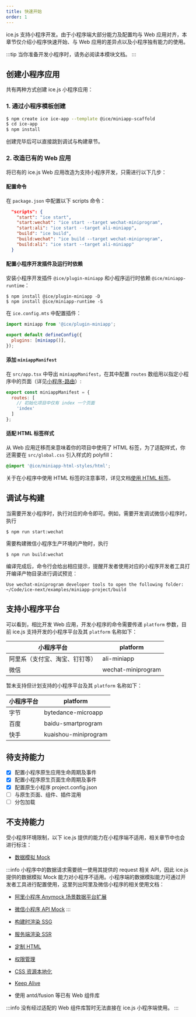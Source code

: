 ```yaml
---
title: 快速开始
order: 1
---
```


ice.js 支持小程序开发。由于小程序端大部分能力及配置均与 Web 应用对齐，本章节仅介绍小程序快速开始、与 Web 应用的差异点以及小程序独有能力的使用。

:::tip
当你准备开发小程序时，请务必阅读本模块文档。
:::

## 创建小程序应用

共有两种方式创建 ice.js 小程序应用：

### 1. 通过小程序模板创建

```bash
$ npm create ice ice-app --template @ice/miniapp-scaffold
$ cd ice-app
$ npm install
```

创建完毕后可以直接跳到调试与构建章节。

### 2. 改造已有的 Web 应用

将已有的 ice.js Web 应用改造为支持小程序开发，只需进行以下几步：

#### 配置命令

在 `package.json` 中配置以下 scripts 命令：

```json
  "scripts": {
    "start": "ice start",
    "start:wechat": "ice start --target wechat-miniprogram",
    "start:ali": "ice start --target ali-miniapp",
    "build": "ice build",
    "build:wechat": "ice build --target wechat-miniprogram",
    "build:ali": "ice start --target ali-miniapp"
  }
```

#### 配置小程序开发插件及运行时依赖

安装小程序开发插件 `@ice/plugin-miniapp` 和小程序运行时依赖 `@ice/miniapp-runtime`：

```shell
$ npm install @ice/plugin-miniapp -D
$ npm install @ice/miniapp-runtime -S
```

在 `ice.config.mts` 中配置插件：

```js title=ice.config.mts
import miniapp from '@ice/plugin-miniapp';

export default defineConfig({
  plugins: [miniapp()],
});
```

#### 添加 `miniappManifest`

在 `src/app.tsx` 中导出 `miniappManifest`，在其中配置 `routes` 数组用以指定小程序中的页面（详见[小程序-路由](./router)）:

```js
export const miniappManifest = {
  routes: [
    // 初始化项目中仅有 index 一个页面
    'index' 
  ]
};
```

#### 适配 HTML 标签样式

从 Web 应用迁移而来意味着你的项目中使用了 HTML 标签，为了适配样式，你还需要在 `src/global.css` 引入样式的 polyfill：

```css
@import '@ice/miniapp-html-styles/html';
```

关于在小程序中使用 HTML 标签的注意事项，详见文档[使用 HTML 标签](./use-html)。

## 调试与构建

当需要开发小程序时，执行对应的命令即可。例如，需要开发调试微信小程序时，执行

```shell
$ npm run start:wechat
```

需要构建微信小程序生产环境的产物时，执行

```shell
$ npm run build:wechat
```

编译完成后，命令行会给出相应提示，提醒开发者使用对应的小程序开发者工具打开编译产物目录进行调试预览：

```shell
Use wechat-miniprogram developer tools to open the following folder:
~/Code/ice-next/examples/miniapp-project/build
```

## 支持小程序平台

可以看到，相比开发 Web 应用，开发小程序的命令需要传递 `platform` 参数，目前 ice.js 支持开发的小程序平台及其 `platform` 名称如下：

| 小程序平台                     | platform           |
| ------------------------------ | ------------------ |
| 阿里系（支付宝、淘宝、钉钉等） | ali-miniapp        |
| 微信                           | wechat-miniprogram |

暂未支持但计划支持的小程序平台及其 `platform` 名称如下：

| 小程序平台 | platform             |
| ---------- | -------------------- |
| 字节       | bytedance-microapp   |
| 百度       | baidu-smartprogram   |
| 快手       | kuaishou-miniprogram |

## 待支持能力

- [x] 配置小程序原生应用生命周期及事件
- [x] 配置小程序原生页面生命周期及事件
- [x] 配置原生小程序 project.config.json
- [ ] 与原生页面、组件、插件混用
- [ ] 分包加载

## 不支持能力

受小程序环境限制，以下 ice.js 提供的能力在小程序端不适用，相关章节中也会进行标注：

- [数据模拟 Mock](../basic/mock)

:::info
小程序中的数据请求需要统一使用其提供的 request 相关 API，因此 ice.js 提供的数据模拟 Mock 能力对小程序不适用。小程序端的数据模拟能力可通过开发者工具进行配置使用，这里列出阿里及微信小程序的相关使用文档：
- [阿里小程序 Anymock 场景数据平台扩展](https://opendocs.alipay.com/mini/anymock)
- [微信小程序 API Mock](https://developers.weixin.qq.com/miniprogram/dev/devtools/api-mock.html)
:::

- [构建时渲染 SSG](../basic/ssg)
- [服务端渲染 SSR](../basic/ssr)
- [定制 HTML](../basic/document)
- [权限管理](../advanced/auth)
- [CSS 资源本地化](../advanced/css-assets-local)
- [Keep Alive](../advanced/keep-alive)
- 使用 antd/fusion 等已有 Web 组件库

:::info
没有经过适配的 Web 组件库暂时无法直接在 ice.js 小程序端使用。
:::

